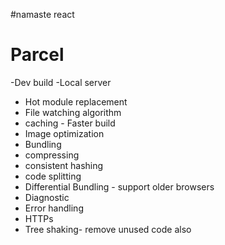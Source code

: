 #namaste react


# Parcel
 -Dev build 
 -Local server
 - Hot module replacement
 - File watching algorithm
 - caching - Faster build
 - Image optimization
 - Bundling
 - compressing
 - consistent hashing
 - code splitting
 - Differential Bundling - support older browsers
 - Diagnostic
 - Error handling
 - HTTPs
 - Tree shaking- remove unused code also
